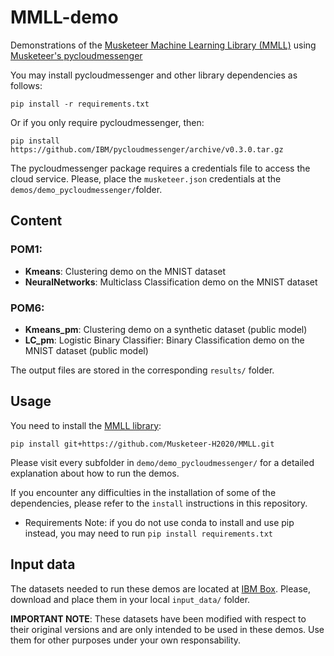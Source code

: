 # MMLL-demo

Demonstrations of the [Musketeer Machine Learning Library (MMLL)](https://github.com/Musketeer-H2020/MMLL) using [Musketeer's pycloudmessenger](https://github.com/IBM/pycloudmessenger/)

You may install pycloudmessenger and other library dependencies as follows:

`pip install -r requirements.txt`

Or if you only require pycloudmessenger, then:

`pip install https://github.com/IBM/pycloudmessenger/archive/v0.3.0.tar.gz`

The pycloudmessenger package requires a credentials file to access the cloud service. Please, place the `musketeer.json` credentials at the `demos/demo_pycloudmessenger/`folder.

## Content

### POM1:

* **Kmeans**: Clustering demo on the MNIST dataset
* **NeuralNetworks**: Multiclass Classification demo on the MNIST dataset

### POM6: 

* **Kmeans_pm**: Clustering demo on a synthetic dataset (public model)
* **LC_pm**: Logistic Binary Classifier: Binary Classification demo on the MNIST dataset (public model)

The output files are stored in the corresponding `results/` folder.

## Usage

You need to install the [MMLL library](https://github.com/Musketeer-H2020/MMLL):

`pip install git+https://github.com/Musketeer-H2020/MMLL.git`

Please visit every subfolder in `demo/demo_pycloudmessenger/` for a detailed explanation about how to run the demos.

If you encounter any difficulties in the installation of some of the dependencies, please refer to the `install` instructions in this repository.

* Requirements Note: if you do not use conda to install and use pip instead, you may need to run `pip install requirements.txt` 

## Input data

The datasets needed to run these demos are located at [IBM Box](https://ibm.box.com/s/l8yzdbdb40j499o513hygx5q85xyoz6v). Please, download and place them in your local `input_data/` folder. 

**IMPORTANT NOTE**: These datasets have been modified with respect to their original versions and are only intended to be used in these demos. Use them for other purposes under your own responsability.


